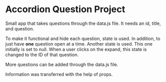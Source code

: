 # Accordion Question Project

Small app that takes questions through the data.js file. It needs an id, title, and question.

To make it functional and hide each question, state is used. In addition, to just have **one** question open at a time. Another state is used. This one initially is set to null. When a user clicks on the expand, this state is changed to the ID of that question.

More questions can be added through the data.js file.

Information was transferred with the help of props.
